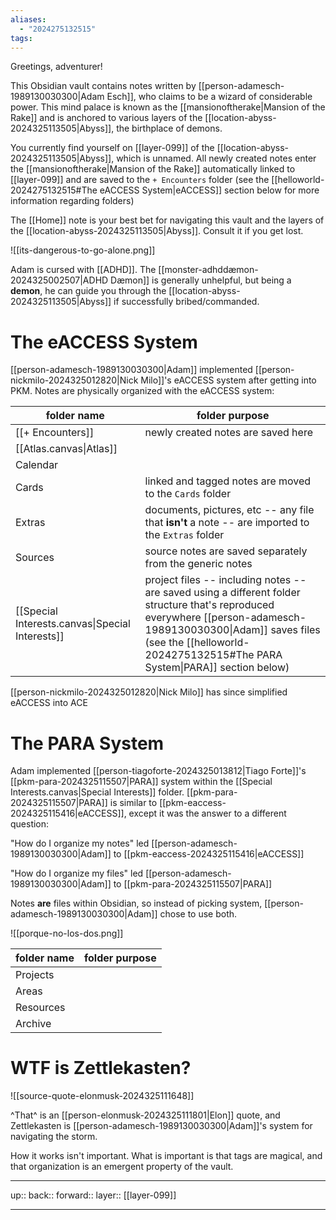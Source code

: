 ```yaml
---
aliases:
  - "2024275132515"
tags:
---
```

Greetings, adventurer!

This Obsidian vault contains notes written by [[person-adamesch-1989130030300|Adam Esch]], who claims to be a wizard of considerable power. This mind palace is known as the [[mansionoftherake|Mansion of the Rake]] and is anchored to various layers of the [[location-abyss-2024325113505|Abyss]], the birthplace of demons.

You currently find yourself on [[layer-099]] of the [[location-abyss-2024325113505|Abyss]], which is unnamed. All newly created notes enter the [[mansionoftherake|Mansion of the Rake]] automatically linked to [[layer-099]] and are saved to the `+ Encounters` folder (see the [[helloworld-2024275132515#The eACCESS System|eACCESS]] section below for more information regarding folders)

The [[Home]] note is your best bet for navigating this vault and the layers of the [[location-abyss-2024325113505|Abyss]]. Consult it if you get lost.

![[its-dangerous-to-go-alone.png]]

Adam is cursed with [[ADHD]]. The [[monster-adhddæmon-2024325002507|ADHD Dæmon]] is generally unhelpful, but being a **demon**, he can guide you through the [[location-abyss-2024325113505|Abyss]] if successfully bribed/commanded.

# The eACCESS System

[[person-adamesch-1989130030300|Adam]] implemented [[person-nickmilo-2024325012820|Nick Milo]]'s eACCESS system after getting into PKM. Notes are physically organized with the eACCESS system:

| folder name                                     | folder purpose                                                                                                                                                                                                                               |
| ----------------------------------------------- | -------------------------------------------------------------------------------------------------------------------------------------------------------------------------------------------------------------------------------------------- |
| [[+ Encounters]]                                | newly created notes are saved here                                                                                                                                                                                                           |
| [[Atlas.canvas\|Atlas]]                         |                                                                                                                                                                                                                                              |
| Calendar                                        |                                                                                                                                                                                                                                              |
| Cards                                           | linked and tagged notes are moved to the `Cards` folder                                                                                                                                                                                      |
| Extras                                          | documents, pictures, etc -- any file that **isn't** a note -- are imported to the `Extras` folder                                                                                                                                            |
| Sources                                         | source notes are saved separately from the generic notes                                                                                                                                                                                     |
| [[Special Interests.canvas\|Special Interests]] | project files -- including notes -- are saved using a different folder structure that's reproduced everywhere [[person-adamesch-1989130030300\|Adam]] saves files (see the [[helloworld-2024275132515#The PARA System\|PARA]] section below) |

[[person-nickmilo-2024325012820|Nick Milo]] has since simplified eACCESS into ACE

# The PARA System

Adam implemented [[person-tiagoforte-2024325013812|Tiago Forte]]'s [[pkm-para-2024325115507|PARA]] system within the [[Special Interests.canvas|Special Interests]] folder. [[pkm-para-2024325115507|PARA]] is similar to [[pkm-eaccess-2024325115416|eACCESS]], except it was the answer to a different question:

"How do I organize my notes" led [[person-adamesch-1989130030300|Adam]] to [[pkm-eaccess-2024325115416|eACCESS]]

"How do I organize my files" led [[person-adamesch-1989130030300|Adam]] to [[pkm-para-2024325115507|PARA]]

Notes **are** files within Obsidian, so instead of picking system, [[person-adamesch-1989130030300|Adam]] chose to use both.

![[porque-no-los-dos.png]]

| folder name | folder purpose |
| ----------- | -------------- |
| Projects    |                |
| Areas       |                |
| Resources   |                |
| Archive     |                |


# WTF is Zettlekasten?

![[source-quote-elonmusk-2024325111648]]


^That^ is an [[person-elonmusk-2024325111801|Elon]] quote, and Zettlekasten is [[person-adamesch-1989130030300|Adam]]'s system for navigating the storm.

How it works isn't important. What is important is that tags are magical, and that organization is an emergent property of the vault.

***

up:: 
back:: 
forward:: 
layer:: [[layer-099]]

***
